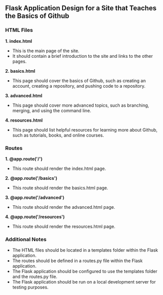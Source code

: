  ## Flask Application Design for a Site that Teaches the Basics of Github

### HTML Files

**1. index.html**
- This is the main page of the site.
- It should contain a brief introduction to the site and links to the other pages.

**2. basics.html**
- This page should cover the basics of Github, such as creating an account, creating a repository, and pushing code to a repository.

**3. advanced.html**
- This page should cover more advanced topics, such as branching, merging, and using the command line.

**4. resources.html**
- This page should list helpful resources for learning more about Github, such as tutorials, books, and online courses.

### Routes

**1. @app.route('/')**
- This route should render the index.html page.

**2. @app.route('/basics')**
- This route should render the basics.html page.

**3. @app.route('/advanced')**
- This route should render the advanced.html page.

**4. @app.route('/resources')**
- This route should render the resources.html page.

### Additional Notes

- The HTML files should be located in a templates folder within the Flask application.
- The routes should be defined in a routes.py file within the Flask application.
- The Flask application should be configured to use the templates folder and the routes.py file.
- The Flask application should be run on a local development server for testing purposes.
